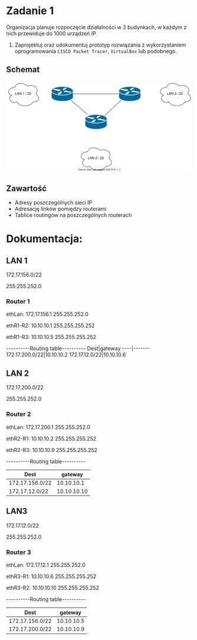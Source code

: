 # Zadanie 1

Organizacja planuje rozpoczęcie działalności w 3 budynkach, w każdym z nich przewiduje do 1000 urządzeń IP

1. Zaprojektuj oraz udokumentuj prototyp rozwiązania z wykorzystaniem oprogramowania ``CISCO Packet Tracer``, ``VirtualBox`` lub podobnego. 

## Schemat

![zadanie 1](stage-01.svg)

## Zawartość

 * Adresy poszczególnych sieci IP
 * Adresację linków pomiędzy routerami
 * Tablice routingów na poszczególnych routerach
 
 
 # Dokumentacja:
 
 ## LAN 1
 
 172.17.156.0/22
 
 255.255.252.0
 
 ### Router 1
 
 ethLan: 172.17.156.1 255.255.252.0
 
 ethR1-R2: 10.10.10.1 255.255.255.252
 
 ethR1-R3: 10.10.10.5 255.255.255.252
 
 ----------Routing table----------
 Dest|gateway
 ----|-------
 172.17.200.0/22|10.10.10.2 
 172.17.12.0/22|10.10.10.6
 
 
 ## LAN 2
 
 172.17.200.0/22
 
 255.255.252.0
 
 ### Router 2
 
 ethLan: 172.17.200.1 255.255.252.0
 
 ethR2-R1: 10.10.10.2 255.255.255.252
 
 ethR2-R3: 10.10.10.9 255.255.255.252
 
 ----------Routing table----------
 
 Dest|gateway
 ----|-------
 172.17.156.0/22|10.10.10.1
 172.17.12.0/22|10.10.10.10
 
 
 
 ## LAN3
 
 172.17.12.0/22 
 
 255.255.252.0
 
 ### Router 3
 
 ethLan: 172.17.12.1 255.255.252.0
 
 ethR3-R1: 10.10.10.6 255.255.255.252
 
 ethR3-R2: 10.10.10.10 255.255.255.252
 
 ----------Routing table----------
 
 Dest|gateway
 ----|-------
 172.17.156.0/22|10.10.10.5
 172.17.200.0/22|10.10.10.9 
 
 
 
 
 
 
 
 
 
 
 
 
 
 
 
 
 
 
 
 
 
 
 
